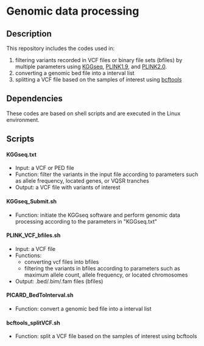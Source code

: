 # Genomic data processing

## Description 
 This repository includes the codes used in:
1. filtering variants recorded in VCF files or binary file sets (bfiles) by multiple parameters using [KGGseq](http://pmglab.top/kggseq/), [PLINK1.9](https://www.cog-genomics.org/plink/), and [PLINK2.0](https://www.cog-genomics.org/plink/2.0/).
2. converting a genomic bed file into a interval list
3. splitting a VCF file based on the samples of interest using [bcftools](https://samtools.github.io/bcftools/bcftools.html)
 
## Dependencies
These codes are based on shell scripts and are executed in the Linux environment.
 
## Scripts
#### KGGseq.txt
   - Input: a VCF or PED file 
   - Function: filter the variants in the input file according to parameters such as allele frequency, located genes, or VQSR tranches
   - Output: a VCF file with variants of interest
   
#### KGGseq_Submit.sh
   - Function: initiate the KGGseq software and perform genomic data processing according to the parameters in "KGGseq.txt"
  
#### PLINK_VCF_bfiles.sh
 - Input: a VCF file
 - Functions:
   - converting vcf files into bfiles  
   - filtering the variants in bfiles according to parameters such as maximum allele count, allele frequency,  or located chromosomes
 - Output: .bed/.bim/.fam files (bfiles)

#### PICARD_BedToInterval.sh
- Function: convert a genomic bed file into a interval list

#### bcftools_splitVCF.sh
- Function: split a VCF file based on the samples of interest using bcftools
